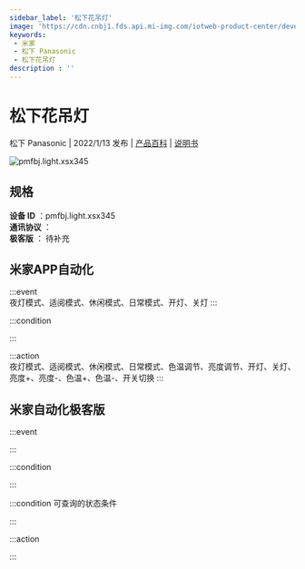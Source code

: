 ```yaml
---
sidebar_label: '松下花吊灯'
image: 'https://cdn.cnbj1.fds.api.mi-img.com/iotweb-product-center/developer_1681958843084Vbxvsa8n.png?GalaxyAccessKeyId=AKVGLQWBOVIRQ3XLEW&Expires=9223372036854775807&Signature=T8ELCRsbfG7OZkITi/jXSqGIAA4='
keywords: 
 - 米家
 - 松下 Panasonic
 - 松下花吊灯
description : ''
---
```

# 松下花吊灯

松下 Panasonic | 2022/1/13 发布 | [产品百科](https://home.mi.com/webapp/content/baike/product/index.html?model=pmfbj.light.xsx345/) | [说明书](https://home.mi.com/views/introduction.html?model=pmfbj.light.xsx345&region=cn)

![pmfbj.light.xsx345](https://cdn.cnbj1.fds.api.mi-img.com/iotweb-product-center/developer_1681958843084Vbxvsa8n.png?GalaxyAccessKeyId=AKVGLQWBOVIRQ3XLEW&Expires=9223372036854775807&Signature=T8ELCRsbfG7OZkITi/jXSqGIAA4=)

## 规格  
> 
**设备 ID** ：pmfbj.light.xsx345  
**通讯协议** ：  
**极客版**  ： 待补充 


## 米家APP自动化  

:::event  
夜灯模式、适阅模式、休闲模式、日常模式、开灯、关灯
:::

:::condition  

:::

:::action   
夜灯模式、适阅模式、休闲模式、日常模式、色温调节、亮度调节、开灯、关灯、亮度+、亮度-、色温+、色温-、开关切换
:::

## 米家自动化极客版  

:::event  

:::

:::condition  

:::

:::condition 可查询的状态条件  

:::

:::action  

:::

        
